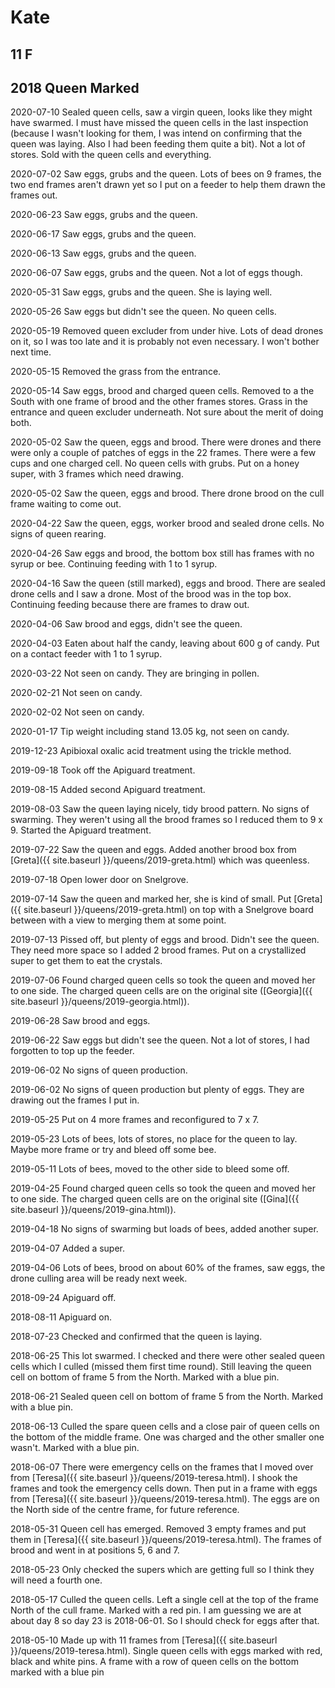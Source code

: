 # Kate

## 11 F

## 2018 Queen Marked

2020-07-10 Sealed queen cells, saw a virgin queen, looks like they might have swarmed.  I must have missed the queen cells in the last inspection (because I wasn't looking for them, I was intend on confirming that the queen was laying.  Also I had been feeding them quite a bit).   Not a lot of stores.  Sold with the queen cells and everything.

2020-07-02 Saw eggs, grubs and the queen.  Lots of bees on 9 frames, the two end frames aren't drawn yet so I put on a feeder to help them drawn the frames out.

2020-06-23 Saw eggs, grubs and the queen.

2020-06-17 Saw eggs, grubs and the queen.

2020-06-13 Saw eggs, grubs and the queen.

2020-06-07 Saw eggs, grubs and the queen.  Not a lot of eggs though.

2020-05-31 Saw eggs, grubs and the queen.  She is laying well.

2020-05-26 Saw eggs but didn't see the queen.  No queen cells.

2020-05-19 Removed queen excluder from under hive.  Lots of dead drones on it, so I was too late and it is probably not even necessary.  I won't bother next time.

2020-05-15 Removed the grass from the entrance.

2020-05-14 Saw eggs, brood and charged queen cells.  Removed to a the South with one frame of brood and the other frames stores.  Grass in the entrance and queen excluder underneath.  Not sure about the merit of doing both.

2020-05-02 Saw the queen, eggs and brood. There were drones and there were only a couple of patches of eggs in the 22 frames.  There were a few cups and one charged cell.  No queen cells with grubs.  Put on a honey super, with 3 frames which need drawing.

2020-05-02 Saw the queen, eggs and brood. There drone brood on the cull frame waiting to come out.

2020-04-22 Saw the queen, eggs, worker brood and sealed drone cells. No signs of queen rearing.

2020-04-26 Saw eggs and brood, the bottom box still has frames with no syrup or bee.  Continuing feeding with 1 to 1 syrup.

2020-04-16 Saw the queen (still marked), eggs and brood.  There are sealed drone cells and I saw a drone.  Most of the brood was in the top box.  Continuing feeding because there are frames to draw out.

2020-04-06 Saw brood and eggs, didn't see the queen.

2020-04-03 Eaten about half the candy, leaving about 600 g of candy.  Put on a contact feeder with 1 to 1 syrup.

2020-03-22 Not seen on candy.  They are bringing in pollen.

2020-02-21 Not seen on candy.

2020-02-02 Not seen on candy.

2020-01-17 Tip weight including stand 13.05 kg, not seen on candy.

2019-12-23 Apibioxal oxalic acid treatment using the trickle method.

2019-09-18 Took off the Apiguard treatment.

2019-08-15 Added second Apiguard treatment.

2019-08-03 Saw the queen laying nicely, tidy brood pattern.  No signs of swarming.  They weren't using all the brood frames so I reduced them to 9 x 9.  Started the Apiguard treatment.

2019-07-22 Saw the queen and eggs.  Added another brood box from [Greta]({{ site.baseurl }}/queens/2019-greta.html) which was queenless.

2019-07-18 Open lower door on Snelgrove.

2019-07-14 Saw the queen and marked her, she is kind of small.  Put [Greta]({{ site.baseurl }}/queens/2019-greta.html) on top with a Snelgrove board between with a view to merging them at some point.

2019-07-13 Pissed off, but plenty of eggs and brood.  Didn't see the queen.  They need more space so I added 2 brood frames.  Put on a crystallized super to get them to eat the crystals.

2019-07-06 Found charged queen cells so took the queen and moved her to one side.  The charged queen cells are on the original site ([Georgia]({{ site.baseurl }}/queens/2019-georgia.html)).

2019-06-28 Saw brood and eggs.

2019-06-22 Saw eggs but didn't see the queen.  Not a lot of stores, I had forgotten to top up the feeder.

2019-06-02 No signs of queen production.

2019-06-02 No signs of queen production but plenty of eggs.  They are drawing out the frames I put in.

2019-05-25 Put on 4 more frames and reconfigured to 7 x 7.

2019-05-23 Lots of bees, lots of stores, no place for the queen to lay.  Maybe more frame or try and bleed off some bee.

2019-05-11 Lots of bees, moved to the other side to bleed some off.

2019-04-25 Found charged queen cells so took the queen and moved her to one side.  The charged queen cells are on the original site ([Gina]({{ site.baseurl }}/queens/2019-gina.html)).

2019-04-18 No signs of swarming but loads of bees, added another super.

2019-04-07 Added a super.

2019-04-06 Lots of bees, brood on about 60% of the frames, saw eggs, the drone culling area will be ready next week.

2018-09-24 Apiguard off.

2018-08-11 Apiguard on.

2018-07-23 Checked and confirmed that the queen is laying.

2018-06-25 This lot swarmed.  I checked and there were other sealed queen cells which I culled (missed them first time round).  Still leaving the queen cell on bottom of frame 5 from the North.  Marked with a blue pin.

2018-06-21 Sealed queen cell on bottom of frame 5 from the North.  Marked with a blue pin.

2018-06-13  Culled the spare queen cells and a close pair of queen cells on the bottom of the middle frame.  One was charged and the other smaller one wasn't.  Marked with a blue pin.

2018-06-07 There were emergency cells on the frames that I moved over from [Teresa]({{ site.baseurl }}/queens/2019-teresa.html).  I shook the frames and took the emergency cells down.  Then put in a frame with eggs from [Teresa]({{ site.baseurl }}/queens/2019-teresa.html).  The eggs are on the North side of the centre frame, for future reference.

2018-05-31 Queen cell has emerged.  Removed 3 empty frames and put them in [Teresa]({{ site.baseurl }}/queens/2019-teresa.html).  The frames of brood and went in at positions 5, 6 and 7.

2018-05-23 Only checked the supers which are getting full so I think they will need a fourth one.

2018-05-17 Culled the queen cells.  Left a single cell at the top of the frame North of the cull frame.  Marked with a red pin.  I am guessing we are at about day 8 so day 23 is 2018-06-01.  So I should check for eggs after that.

2018-05-10 Made up with 11 frames from [Teresa]({{ site.baseurl }}/queens/2019-teresa.html).  Single queen cells with eggs marked with red, black and white pins.  A frame with a row of queen cells on the bottom marked with a blue pin
